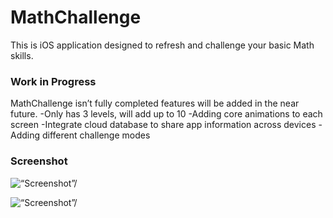 # MathChallenge

This is iOS application designed to refresh and challenge your basic Math skills. 


### Work in Progress

MathChallenge isn’t fully completed features will be added in the near future.
-Only has 3 levels, will add up to 10
-Adding core animations to each screen
-Integrate cloud database to share app information across devices
-Adding different challenge modes

### Screenshot

<p align=“center”>
	<img src=“https://github.com/matthewashley1/MathChallenge/blob/master/Screen%20Shot%202016-12-06%20at%204.26.22%20AM.png” alt=“Screenshot”/>
</p>

<p align=“center”>
	<img src=“https://github.com/matthewashley1/MathChallenge/blob/master/Screen%20Shot%202016-12-06%20at%204.27.03%20AM.png” alt=“Screenshot”/>
</p> 